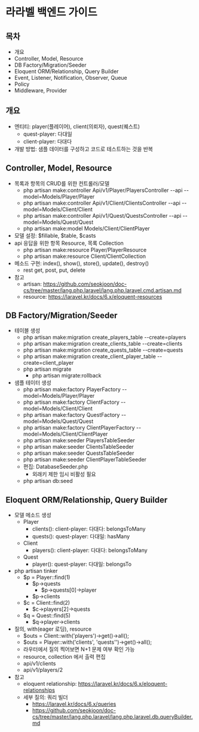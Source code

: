 # 라라벨 백엔드 가이드

## 목차
* 개요
* Controller, Model, Resource  
* DB Factory/Migration/Seeder
* Eloquent ORM/Relationship, Query Builder
* Event, Listener, Notification, Observer, Queue
* Policy
* Middleware, Provider


## 개요
* 엔티티: player(플레이어), client(의뢰자), quest(퀘스트)
    * quest-player: 다대일
    * client-player: 다대다
* 개발 방법: 샘플 데이터를 구성하고 코드로 테스트하는 것을 반복


## Controller, Model, Resource
* 목록과 항목의 CRUD를 위한 컨트롤러/모델
    * php artisan make:controller Api/v1/Player/PlayersController --api --model=Models/Player/Player
    * php artisan make:controller Api/v1/Client/ClientsController --api --model=Models/Client/Client
    * php artisan make:controller Api/v1/Quest/QuestsController --api --model=Models/Quest/Quest
    * php artisan make:model Models/Client/ClientPlayer
* 모델 설정: $fillable, $table, $casts
* api 응답을 위한 항목 Resource, 목록 Collection
    * php artisan make:resource Player/PlayerResource
    * php artisan make:resource Client/ClientCollection 
* 메소드 구현: index(), show(), store(), update(), destroy()
    * rest get, post, put, delete
* 참고
    * artisan: https://github.com/seokjoon/doc-cs/tree/master/lang.php.laravel/lang.php.laravel.cmd.artisan.md
    * resource: https://laravel.kr/docs/6.x/eloquent-resources


## DB Factory/Migration/Seeder
* 테이블 생성
    * php artisan make:migration create_players_table --create=players
    * php artisan make:migration create_clients_table --create=clients
    * php artisan make:migration create_quests_table --create=quests
    * php artisan make:migration create_client_player_table --create=client_player
    * php artisan migrate 
        * php artisan migrate:rollback
* 샘플 테이터 생성
    * php artisan make:factory PlayerFactory --model=Models/Player/Player
    * php artisan make:factory ClientFactory --model=Models/Client/Client
    * php artisan make:factory QuestFactory --model=Models/Quest/Quest
    * php artisan make:factory ClientPlayerFactory --model=Models/Client/ClientPlayer
    * php artisan make:seeder PlayersTableSeeder
    * php artisan make:seeder ClientsTableSeeder
    * php artisan make:seeder QuestsTableSeeder
    * php artisan make:seeder ClientPlayerTableSeeder
    * 편집: DatabaseSeeder.php
        * 외래키 제한 임시 비활성 필요
    * php artisan db:seed


## Eloquent ORM/Relationship, Query Builder
* 모델 메소드 생성
    * Player
        * clients(): client-player: 다대다: belongsToMany
        * quests(): quest-player: 다대일: hasMany
    * Client
        * players(): client-player: 다대다: belongsToMany
    * Quest
        * player(): quest-player: 다대일: belongsTo
* php artisan tinker
    * $p = Player::find(1)
        * $p->quests
            * $p->quests[0]->player
        * $p->clients
    * $c = Client::find(2)
        * $c->players[2]->quests
    * $q = Quest::find(5)
        * $q->player->clients
* 질의, with(eager 로딩), resource
    * $outs = Client::with('players')->get()->all();
    * $outs = Player::with('clients', 'quests'')->get()->all();
    * 라우터에서 질의 찍어보면 N+1 문제 여부 확인 가능
    * resource, collection 에서 출력 편집
    * api/v1/clients
    * api/v1/players/2
* 참고
    * eloquent relationship: https://laravel.kr/docs/6.x/eloquent-relationships
    * 세부 질의: 쿼리 빌더
        * https://laravel.kr/docs/6.x/queries
        * https://github.com/seokjoon/doc-cs/tree/master/lang.php.laravel/lang.php.laravel.db.queryBuilder.md
